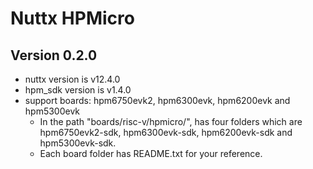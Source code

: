 # Nuttx HPMicro

## Version 0.2.0

- nuttx version is v12.4.0
- hpm_sdk version is v1.4.0
- support boards: hpm6750evk2, hpm6300evk, hpm6200evk and hpm5300evk
  - In the path "boards/risc-v/hpmicro/", has four folders which are hpm6750evk2-sdk, hpm6300evk-sdk, hpm6200evk-sdk and hpm5300evk-sdk.
  - Each board folder has README.txt for your reference.
